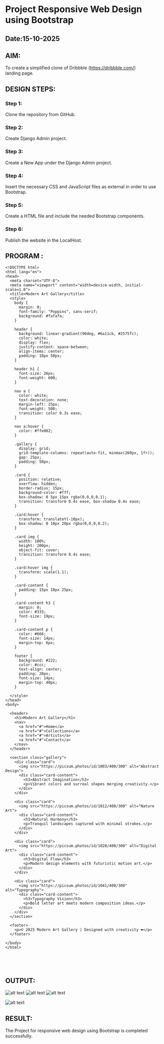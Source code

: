 # Project Responsive Web Design using Bootstrap
## Date:15-10-2025

## AIM:
To create a simplified clone of Dribbble (https://dribbble.com/) landing page.


## DESIGN STEPS:

### Step 1:
Clone the repository from GitHub.

### Step 2:
Create Django Admin project.

### Step 3:
Create a New App under the Django Admin project.

### Step 4:
Insert the necessary CSS and JavaScript files as external in order to use Bootstrap.

### Step 5:
Create a HTML file and include the needed Bootstrap components.

### Step 6:
Publish the website in the LocalHost.

## PROGRAM :
```
<!DOCTYPE html>
<html lang="en">
<head>
  <meta charset="UTF-8">
  <meta name="viewport" content="width=device-width, initial-scale=1.0">
  <title>Modern Art Gallery</title>
  <style>
    body {
      margin: 0;
      font-family: "Poppins", sans-serif;
      background: #fafafa;
    }

    header {
      background: linear-gradient(90deg, #6a11cb, #2575fc);
      color: white;
      display: flex;
      justify-content: space-between;
      align-items: center;
      padding: 18px 50px;
    }

    header h1 {
      font-size: 26px;
      font-weight: 600;
    }

    nav a {
      color: white;
      text-decoration: none;
      margin-left: 25px;
      font-weight: 500;
      transition: color 0.3s ease;
    }

    nav a:hover {
      color: #ffe082;
    }

    .gallery {
      display: grid;
      grid-template-columns: repeat(auto-fit, minmax(260px, 1fr));
      gap: 25px;
      padding: 50px;
    }

    .card {
      position: relative;
      overflow: hidden;
      border-radius: 15px;
      background-color: #fff;
      box-shadow: 0 5px 15px rgba(0,0,0,0.1);
      transition: transform 0.4s ease, box-shadow 0.4s ease;
    }

    .card:hover {
      transform: translateY(-10px);
      box-shadow: 0 10px 20px rgba(0,0,0,0.2);
    }

    .card img {
      width: 100%;
      height: 200px;
      object-fit: cover;
      transition: transform 0.4s ease;
    }

    .card:hover img {
      transform: scale(1.1);
    }

    .card-content {
      padding: 15px 18px 25px;
    }

    .card-content h3 {
      margin: 0;
      color: #333;
      font-size: 19px;
    }

    .card-content p {
      color: #666;
      font-size: 14px;
      margin-top: 6px;
    }

    footer {
      background: #222;
      color: #ccc;
      text-align: center;
      padding: 20px;
      font-size: 14px;
      margin-top: 40px;
    }

  </style>
</head>
<body>

  <header>
    <h1>Modern Art Gallery</h1>
    <nav>
      <a href="#">Home</a>
      <a href="#">Collections</a>
      <a href="#">Artists</a>
      <a href="#">Contact</a>
    </nav>
  </header>

  <section class="gallery">
    <div class="card">
      <img src="https://picsum.photos/id/1003/400/300" alt="Abstract Design">
      <div class="card-content">
        <h3>Abstract Imagination</h3>
        <p>Vibrant colors and surreal shapes merging creativity.</p>
      </div>
    </div>

    <div class="card">
      <img src="https://picsum.photos/id/1012/400/300" alt="Nature Art">
      <div class="card-content">
        <h3>Natural Harmony</h3>
        <p>Tranquil landscapes captured with minimal strokes.</p>
      </div>
    </div>

    <div class="card">
      <img src="https://picsum.photos/id/1020/400/300" alt="Digital Art">
      <div class="card-content">
        <h3>Digital Flow</h3>
        <p>Modern design elements with futuristic motion art.</p>
      </div>
    </div>

    <div class="card">
      <img src="https://picsum.photos/id/1041/400/300" alt="Typography">
      <div class="card-content">
        <h3>Typography Vision</h3>
        <p>Bold letter art meets modern composition ideas.</p>
      </div>
    </div>
  </section>

  <footer>
    <p>© 2025 Modern Art Gallery | Designed with creativity ❤️</p>
  </footer>

</body>
</html>





```


## OUTPUT:
![alt text](<Screenshot 2025-10-15 103745.png>)
![alt text](<Screenshot 2025-10-15 103754.png>)
![alt text](<Screenshot 2025-10-15 103917.png>)

![alt text](<Screenshot 2025-10-15 103927.png>)




## RESULT:
The Project for responsive web design using Bootstrap is completed successfully.
